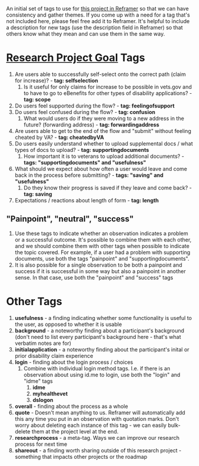 An initial set of tags to use for [this project in Reframer](https://www.optimalworkshop.com/a/adhoc/reframer/projects/12486) so that we can have consistency and gather themes. If you come up with a need for a tag that's not included here, please feel free add it to Reframer. It's helpful to include a description for new tags (use the description field in Reframer) so that others know what they mean and can use them in the same way.

# [Research Project Goal](https://github.com/department-of-veterans-affairs/vets.gov-team/issues/7098) Tags

1. Are users able to successfully self-select onto the correct path (claim for increase)? - **tag: selfselection**
   1. Is it useful for only claims for increase to be possible in vets.gov and to have to go to eBenefits for other types of disability applications? - **tag: scope**
2. Do users feel supported during the flow? - **tag: feelingofsupport**
3. Do users feel confused during the flow? - **tag: confusion**
   1. What would users do if they were moving to a new address in the future? (forwarding address) - **tag: forwardingaddress**
4. Are users able to get to the end of the flow and "submit" without feeling cheated by VA? - **tag: cheatedbyVA**
5. Do users easily understand whether to upload supplemental docs / what types of docs to upload? - **tag: supportingdocuments**
   1. How important it is to veterans to upload additional documents? - **tags: "supportingdocuments" and "usefulness"**
6. What should we expect about how often a user would leave and come back in the process before submitting? - **tags: "saving" and "usefulness"**
   1. Do they know their progress is saved if they leave and come back? - **tag: saving**
7. Expectations / reactions about length of form - **tag: length**

## "Painpoint", "neutral", "success"

1. Use these tags to indicate whether an observation indicates a problem or a successful outcome. It's possible to combine them with each other, and we should combine them with other tags when possible to indicate the topic covered. For example, if a user had a problem with supporting documents, use both the tags "painpoint" and "supportingdocuments". 
2. It is also possible for a single observation to be both a painpoint and success if it is successful in some way but also a painpoint in another sense. In that case, use both the "painpoint" and "success" tags



# Other Tags

1. **usefulness** - a finding indicating whether some functionality is useful to the user, as opposed to whether it is usable
2. **background** - a noteworthy finding about a participant's background (don't need to list every participant's background here - that's what verbatim notes are for)
3. **initialapplication** - a noteworthy finding about the participant's inital or prior disability claim experience
4. **login** - finding about the login process / choices
   1. Combine with individual login method tags. I.e. if there is an observation about using id.me to login, use both the "login" and "idme" tags
      1. **idme**
      2. **myhealthevet**
      3. **dslogon**
5. **overall** - finding about the process as a whole
6. **quote** - Doesn't mean anything to us. Reframer will automatically add this any time you put in an observation with quotation marks. Don't worry about deleting each instance of this tag - we can easily bulk-delete them at the project level at the end.
7. **researchprocess** - a meta-tag. Ways we can improve our research process for next time
8. **shareout** - a finding worth sharing outside of this research project - something that impacts other projects or the roadmap
